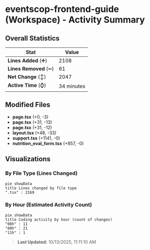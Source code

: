 # eventscop-frontend-guide (Workspace) - Activity Summary 

## Overall Statistics

| Stat                   | Value                                                             |
| ---------------------- | ----------------------------------------------------------------- |
| **Lines Added** (➕)   | 2108                                          |
| **Lines Removed** (➖) | 61                                        |
| **Net Change** (↕)    | 2047                |
| **Active Time** (⌚)   | 34 minutes |


## Modified Files
- **page.tsx** (+0, -3)
- **page.tsx** (+31, -13)
- **page.tsx** (+31, -12)
- **layout.tsx** (+48, -33)
- **support.tsx** (+1141, -0)
- **nutrition_eval_form.tsx** (+857, -0)

## Visualizations

### By File Type (Lines Changed)

```mermaid
pie showData
title Lines changed by file type
".tsx" : 2169
```

### By Hour (Estimated Activity Count)

```mermaid
pie showData
title Coding activity by hour (count of changes)
"08h" : 11
"09h" : 21
"11h" : 1
```


> **Last Updated:** 10/13/2025, 11:11:10 AM